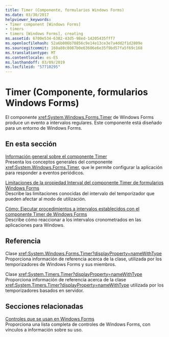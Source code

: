 ```yaml
---
title: Timer (Componente, formularios Windows Forms)
ms.date: 03/30/2017
helpviewer_keywords:
- Timer component [Windows Forms]
- timers
- timers [Windows Forms], creating
ms.assetid: 6700e534-6382-43d5-98ed-14205435fff7
ms.openlocfilehash: 52a6b006b78856c9e14e13ce3e7a4dd2f1d2809e
ms.sourcegitcommit: 160a88c8087b0e63606e6e35f9bd57fa5f69c168
ms.translationtype: MT
ms.contentlocale: es-ES
ms.lasthandoff: 03/09/2019
ms.locfileid: "57710295"
---
```

# <a name="timer-component-windows-forms"></a>Timer (Componente, formularios Windows Forms)
El componente <xref:System.Windows.Forms.Timer> de Windows Forms produce un evento a intervalos regulares. Este componente está diseñado para un entorno de Windows Forms.  
  
## <a name="in-this-section"></a>En esta sección  
 [Información general sobre el componente Timer](timer-component-overview-windows-forms.md)  
 Presenta los conceptos generales del componente <xref:System.Windows.Forms.Timer>, que le permite configurar la aplicación para responder a eventos periódicos.  
  
 [Limitaciones de la propiedad Interval del componente Timer de formularios Windows Forms](limitations-of-the-timer-component-interval-property.md)  
 Describe las limitaciones conocidas del intervalo del temporizador que pueden afectar al modo de utilización.  
  
 [Cómo: Ejecutar procedimientos a intervalos establecidos con el componente Timer de Windows Forms](run-procedures-at-set-intervals-with-wf-timer-component.md)  
 Describe cómo reaccionar a los intervalos cronometrados en las aplicaciones para Windows.  
  
## <a name="reference"></a>Referencia  
 Clase <xref:System.Windows.Forms.Timer?displayProperty=nameWithType>  
 Proporciona información de referencia acerca de la clase, utilizada por los temporizadores de Windows Forms y sus miembros.  
  
 Clase <xref:System.Timers.Timer?displayProperty=nameWithType>  
 Proporciona información de referencia acerca de la clase <xref:System.Timers.Timer?displayProperty=nameWithType> utilizada por los temporizadores basados en servidor.  
  
## <a name="related-sections"></a>Secciones relacionadas  
 [Controles que se usan en Windows Forms](controls-to-use-on-windows-forms.md)  
 Proporciona una lista completa de controles de Windows Forms, con vínculos a información sobre su uso.  
